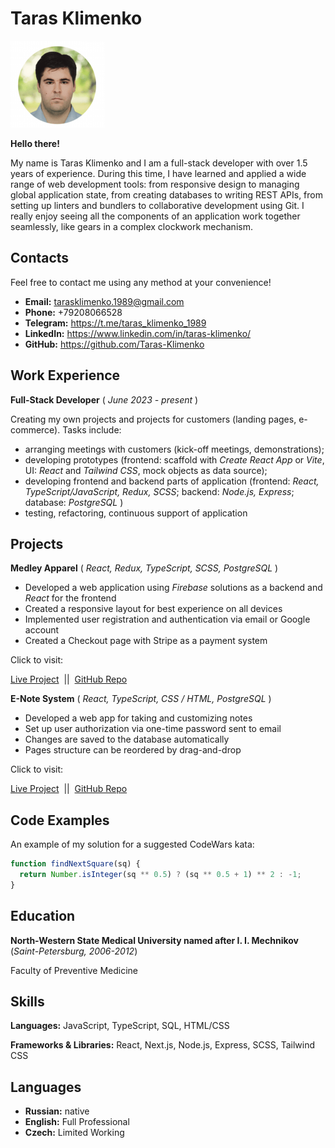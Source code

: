 # Taras Klimenko

![Profile picture](assets/img/profile-pic.png)

**Hello there!**

My name is Taras Klimenko and I am a full-stack developer with over 1.5 years of experience. During this time, I have learned and applied a wide range of web development tools: from responsive design to managing global application state, from creating databases to writing REST APIs, from setting up linters and bundlers to collaborative development using Git. I really enjoy seeing all the components of an application work together seamlessly, like gears in a complex clockwork mechanism.

## Contacts

Feel free to contact me using any method at your convenience!

- **Email:** tarasklimenko.1989@gmail.com
- **Phone:** +79208066528
- **Telegram:** https://t.me/taras_klimenko_1989
- **LinkedIn:** https://www.linkedin.com/in/taras-klimenko/
- **GitHub:** https://github.com/Taras-Klimenko

## Work Experience

**Full-Stack Developer** ( _June 2023 - present_ )

Creating my own projects and projects for customers (landing pages, e-commerce). Tasks include:

- arranging meetings with customers (kick-off meetings, demonstrations);
- developing prototypes (frontend: scaffold with _Create React App_ or _Vite_, UI: _React_ and _Tailwind CSS_, mock objects as data source);
- developing frontend and backend parts of application (frontend: _React, TypeScript/JavaScript, Redux, SCSS_; backend: _Node.js, Express_; database: _PostgreSQL_ )
- testing, refactoring, continuous support of application

## Projects

**Medley Apparel** ( _React, Redux, TypeScript, SCSS, PostgreSQL_ )

- Developed a web application using _Firebase_ solutions as a backend and _React_ for the frontend
- Created a responsive layout for best experience on all devices
- Implemented user registration and authentication via email or Google account
- Created a Checkout page with Stripe as a payment system

Click to visit:

[Live Project](https://medley-apparel.netlify.app/)&nbsp; ||&nbsp;
[GitHub Repo](https://github.com/Taras-Klimenko/medley-apparel)

**E-Note System** ( _React, TypeScript, CSS / HTML, PostgreSQL_ )

- Developed a web app for taking and customizing notes
- Set up user authorization via one-time password sent to email
- Changes are saved to the database automatically
- Pages structure can be reordered by drag-and-drop

Click to visit:

[Live Project](https://moonlit-conkies-e288a8.netlify.app/)&nbsp; ||&nbsp;
[GitHub Repo](https://github.com/Taras-Klimenko/e-note-taking-system)

## Code Examples

An example of my solution for a suggested CodeWars kata:

```javascript
function findNextSquare(sq) {
  return Number.isInteger(sq ** 0.5) ? (sq ** 0.5 + 1) ** 2 : -1;
}
```

## Education

**North-Western State Medical University named after I. I. Mechnikov** (_Saint-Petersburg, 2006-2012_)

Faculty of Preventive Medicine

## Skills

**Languages:** JavaScript, TypeScript, SQL, HTML/CSS

**Frameworks & Libraries:** React, Next.js, Node.js, Express, SCSS, Tailwind CSS

## Languages

- **Russian:** native
- **English:** Full Professional
- **Czech:** Limited Working
